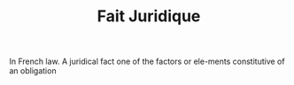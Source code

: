 ---
title: Fait Juridique
letter: F
permalink: "/definitions/bld-fait-juridique.html"
body: In French law. A juridical fact one of the factors or ele-ments constitutive
  of an obligation
published_at: '2018-07-07'
source: Black's Law Dictionary 2nd Ed (1910)
layout: post
---